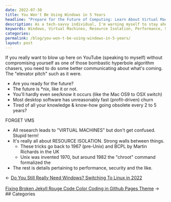 ```yaml
---
date: 2022-07-30
title: You Won't Be Using Windows in 5 Years
headline: "Prepare for the Future of Computing: Learn About Virtual Machines and Resource Isolation"
description: As a tech-savvy individual, I'm warning myself to stay ahead of the curve and be aware of the future of computing. With software becoming obsolete quickly, I need to be informed about the concept of Virtual Machines, which is really about resource isolation. I'm also exploring the implications of this technology, which has been around for decades, in terms of performance and security. Read on to learn more.
keywords: Windows, Virtual Machines, Resource Isolation, Performance, Security, *nix, Obsolete Software
categories: 
permalink: /blog/you-won-t-be-using-windows-in-5-years/
layout: post
---
```



If you really want to blow up here on YouTube (speaking to myself) without
compromising yourself as one of those bombastic hyperbole algorithm chasers,
you need to do some better communicating about what's coming. The "elevator
pitch" such as it were.

- Are you ready for the future?
- The future is \*nix, like it or not.
- You'll hardly even see/know it occurs (like the Mac OS9 to OSX switch)
- Most desktop software has unreasonably fast (profit-driven) churn
- Tired of all your knowledge & know-how going obsolete every 2 to 5 years?

FORGET VMS

- All research leads to "VIRTUAL MACHINES" but don't get confused. Stupid term!
- It's really all about RESOURCE ISOLATION. Strong walls between things.
  - These tricks go back to 1967 (pre-Unix) and BCPL by Martin Richards in the UK
  - Unix was invented 1970, but around 1982 the "chroot" command formalized the
- The rest is details pertaining to performance, security and the like.


<div class="arrow-links"><div class="post-nav-prev"><span class="arrow">&larr;&nbsp;</span><a href="/blog/do-you-still-really-need-windows-switching-to-linux-in-2022/">Do You Still Really Need Windows? Switching To Linux in 2022</a></div> &nbsp; <div class="post-nav-next"><a href="/blog/fixing-broken-jekyll-rouge-code-color-coding-in-github-pages-theme/">Fixing Broken Jekyll Rouge Code Color Coding in Github Pages Theme</a><span class="arrow">&nbsp;&rarr;</span></div></div>
## Categories

<ul></ul>